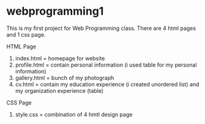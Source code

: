 # webprogramming1

This is my first project for Web Programming class. There are 4 html pages and 1 css page.

HTML Page
1. index.html = homepage for website
2. profile.html = contain personal information (i used table for my personal information)
3. gallery.html = bunch of my photograph
4. cv.html = contain my education experience (i created unordered list) and my organization experience (table)

CSS Page
1. style.css = combination of 4 hmtl design page
